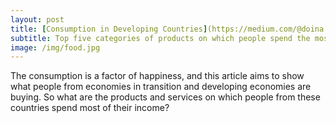 ```yaml
---
layout: post
title: [Consumption in Developing Countries](https://medium.com/@doina.jitoreanu/consumption-in-developing-countries-ea98dbb5795d)
subtitle: Top five categories of products on which people spend the most
image: /img/food.jpg
---
```


The consumption is a factor of happiness, and this article aims to show what people from economies in transition and developing economies are buying. So what are the products and services on which people from these countries spend most of their income?


